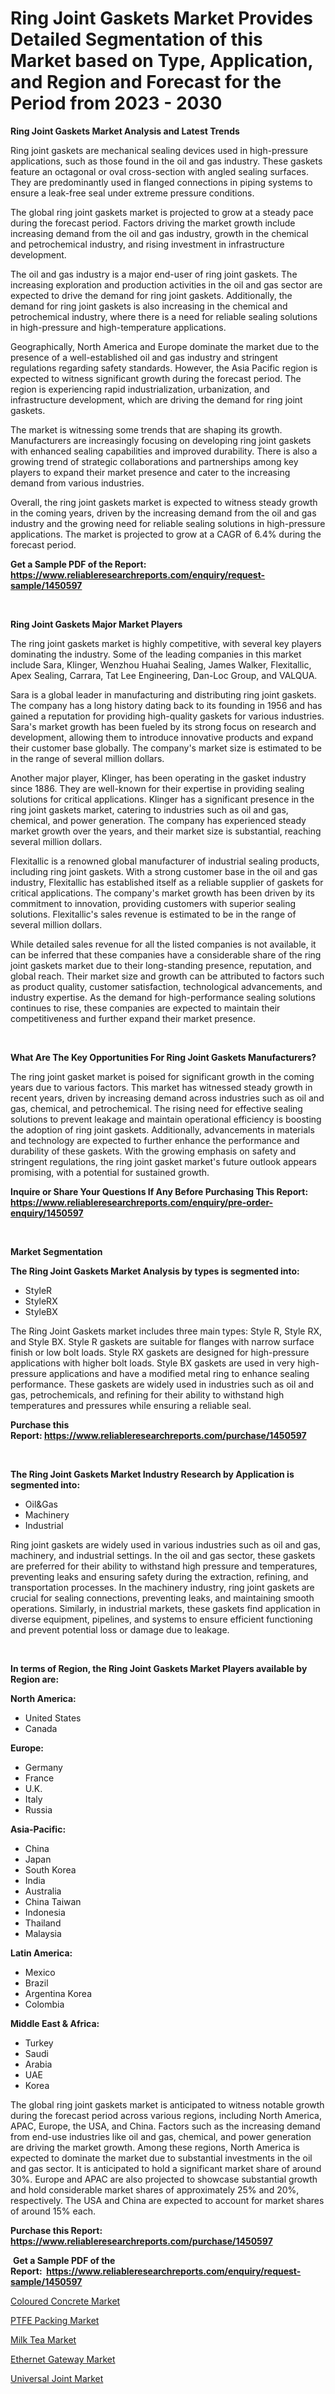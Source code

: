 <p><h1>Ring Joint Gaskets Market Provides Detailed Segmentation of this Market based on Type, Application, and Region and Forecast for the Period from 2023 - 2030</h1></p><p><strong>Ring Joint Gaskets Market Analysis and Latest Trends</strong></p>
<p><p>Ring joint gaskets are mechanical sealing devices used in high-pressure applications, such as those found in the oil and gas industry. These gaskets feature an octagonal or oval cross-section with angled sealing surfaces. They are predominantly used in flanged connections in piping systems to ensure a leak-free seal under extreme pressure conditions.</p><p>The global ring joint gaskets market is projected to grow at a steady pace during the forecast period. Factors driving the market growth include increasing demand from the oil and gas industry, growth in the chemical and petrochemical industry, and rising investment in infrastructure development.</p><p>The oil and gas industry is a major end-user of ring joint gaskets. The increasing exploration and production activities in the oil and gas sector are expected to drive the demand for ring joint gaskets. Additionally, the demand for ring joint gaskets is also increasing in the chemical and petrochemical industry, where there is a need for reliable sealing solutions in high-pressure and high-temperature applications.</p><p>Geographically, North America and Europe dominate the market due to the presence of a well-established oil and gas industry and stringent regulations regarding safety standards. However, the Asia Pacific region is expected to witness significant growth during the forecast period. The region is experiencing rapid industrialization, urbanization, and infrastructure development, which are driving the demand for ring joint gaskets.</p><p>The market is witnessing some trends that are shaping its growth. Manufacturers are increasingly focusing on developing ring joint gaskets with enhanced sealing capabilities and improved durability. There is also a growing trend of strategic collaborations and partnerships among key players to expand their market presence and cater to the increasing demand from various industries.</p><p>Overall, the ring joint gaskets market is expected to witness steady growth in the coming years, driven by the increasing demand from the oil and gas industry and the growing need for reliable sealing solutions in high-pressure applications. The market is projected to grow at a CAGR of 6.4% during the forecast period.</p></p>
<p><strong>Get a Sample PDF of the Report:&nbsp; <a href="https://www.reliableresearchreports.com/enquiry/request-sample/1450597">https://www.reliableresearchreports.com/enquiry/request-sample/1450597</a></strong></p>
<p>&nbsp;</p>
<p><strong>Ring Joint Gaskets Major Market Players</strong></p>
<p><p>The ring joint gaskets market is highly competitive, with several key players dominating the industry. Some of the leading companies in this market include Sara, Klinger, Wenzhou Huahai Sealing, James Walker, Flexitallic, Apex Sealing, Carrara, Tat Lee Engineering, Dan-Loc Group, and VALQUA.</p><p>Sara is a global leader in manufacturing and distributing ring joint gaskets. The company has a long history dating back to its founding in 1956 and has gained a reputation for providing high-quality gaskets for various industries. Sara's market growth has been fueled by its strong focus on research and development, allowing them to introduce innovative products and expand their customer base globally. The company's market size is estimated to be in the range of several million dollars.</p><p>Another major player, Klinger, has been operating in the gasket industry since 1886. They are well-known for their expertise in providing sealing solutions for critical applications. Klinger has a significant presence in the ring joint gaskets market, catering to industries such as oil and gas, chemical, and power generation. The company has experienced steady market growth over the years, and their market size is substantial, reaching several million dollars.</p><p>Flexitallic is a renowned global manufacturer of industrial sealing products, including ring joint gaskets. With a strong customer base in the oil and gas industry, Flexitallic has established itself as a reliable supplier of gaskets for critical applications. The company's market growth has been driven by its commitment to innovation, providing customers with superior sealing solutions. Flexitallic's sales revenue is estimated to be in the range of several million dollars.</p><p>While detailed sales revenue for all the listed companies is not available, it can be inferred that these companies have a considerable share of the ring joint gaskets market due to their long-standing presence, reputation, and global reach. Their market size and growth can be attributed to factors such as product quality, customer satisfaction, technological advancements, and industry expertise. As the demand for high-performance sealing solutions continues to rise, these companies are expected to maintain their competitiveness and further expand their market presence.</p></p>
<p>&nbsp;</p>
<p><strong>What Are The Key Opportunities For Ring Joint Gaskets Manufacturers?</strong></p>
<p><p>The ring joint gasket market is poised for significant growth in the coming years due to various factors. This market has witnessed steady growth in recent years, driven by increasing demand across industries such as oil and gas, chemical, and petrochemical. The rising need for effective sealing solutions to prevent leakage and maintain operational efficiency is boosting the adoption of ring joint gaskets. Additionally, advancements in materials and technology are expected to further enhance the performance and durability of these gaskets. With the growing emphasis on safety and stringent regulations, the ring joint gasket market's future outlook appears promising, with a potential for sustained growth.</p></p>
<p><strong>Inquire or Share Your Questions If Any Before Purchasing This Report: <a href="https://www.reliableresearchreports.com/enquiry/pre-order-enquiry/1450597">https://www.reliableresearchreports.com/enquiry/pre-order-enquiry/1450597</a></strong></p>
<p>&nbsp;</p>
<p><strong>Market Segmentation</strong></p>
<p><strong>The Ring Joint Gaskets Market Analysis by types is segmented into:</strong></p>
<p><ul><li>StyleR</li><li>StyleRX</li><li>StyleBX</li></ul></p>
<p><p>The Ring Joint Gaskets market includes three main types: Style R, Style RX, and Style BX. Style R gaskets are suitable for flanges with narrow surface finish or low bolt loads. Style RX gaskets are designed for high-pressure applications with higher bolt loads. Style BX gaskets are used in very high-pressure applications and have a modified metal ring to enhance sealing performance. These gaskets are widely used in industries such as oil and gas, petrochemicals, and refining for their ability to withstand high temperatures and pressures while ensuring a reliable seal.</p></p>
<p><strong>Purchase this Report:&nbsp;<a href="https://www.reliableresearchreports.com/purchase/1450597">https://www.reliableresearchreports.com/purchase/1450597</a></strong></p>
<p>&nbsp;</p>
<p><strong>The Ring Joint Gaskets Market Industry Research by Application is segmented into:</strong></p>
<p><ul><li>Oil&Gas</li><li>Machinery</li><li>Industrial</li></ul></p>
<p><p>Ring joint gaskets are widely used in various industries such as oil and gas, machinery, and industrial settings. In the oil and gas sector, these gaskets are preferred for their ability to withstand high pressure and temperatures, preventing leaks and ensuring safety during the extraction, refining, and transportation processes. In the machinery industry, ring joint gaskets are crucial for sealing connections, preventing leaks, and maintaining smooth operations. Similarly, in industrial markets, these gaskets find application in diverse equipment, pipelines, and systems to ensure efficient functioning and prevent potential loss or damage due to leakage.</p></p>
<p>&nbsp;</p>
<p><strong>In terms of Region, the Ring Joint Gaskets Market Players available by Region are:</strong></p>
<p>
    <p> <strong> North America: </strong>
        <ul>
            <li>United States</li>
            <li>Canada</li>
        </ul>
        </p> 
    <p> <strong> Europe: </strong>
        <ul>
            <li>Germany</li>
            <li>France</li>
            <li>U.K.</li>
            <li>Italy</li>
            <li>Russia</li>
        </ul>
        </p> 
    <p> <strong> Asia-Pacific: </strong>
        <ul>
            <li>China</li>
            <li>Japan</li>
            <li>South Korea</li>
            <li>India</li>
            <li>Australia</li>
            <li>China Taiwan</li>
            <li>Indonesia</li>
            <li>Thailand</li>
            <li>Malaysia</li>
        </ul>
        </p> 
    <p> <strong> Latin America: </strong>
        <ul>
            <li>Mexico</li>
            <li>Brazil</li>
            <li>Argentina Korea</li>
            <li>Colombia</li>
        </ul>
        </p> 
    <p> <strong> Middle East & Africa: </strong>
        <ul>
            <li>Turkey</li>
            <li>Saudi</li>
            <li>Arabia</li>
            <li>UAE</li>
            <li>Korea</li>
        </ul>
    </p>
    </p>
<p><p>The global ring joint gaskets market is anticipated to witness notable growth during the forecast period across various regions, including North America, APAC, Europe, the USA, and China. Factors such as the increasing demand from end-use industries like oil and gas, chemical, and power generation are driving the market growth. Among these regions, North America is expected to dominate the market due to substantial investments in the oil and gas sector. It is anticipated to hold a significant market share of around 30%. Europe and APAC are also projected to showcase substantial growth and hold considerable market shares of approximately 25% and 20%, respectively. The USA and China are expected to account for market shares of around 15% each.</p></p>
<p><strong>Purchase this Report: <a href="https://www.reliableresearchreports.com/purchase/1450597">https://www.reliableresearchreports.com/purchase/1450597</a></strong></p>
<p>&nbsp;<strong>Get a Sample PDF of the Report:&nbsp;&nbsp;<a href="https://www.reliableresearchreports.com/enquiry/request-sample/1450597">https://www.reliableresearchreports.com/enquiry/request-sample/1450597</a></strong></p>
<p><strong></strong></p>
<p><p><a href="https://github.com/dzharov81/Market-Research-Report-List-1/blob/main/coloured-concrete-market.md">Coloured Concrete Market</a></p><p><a href="https://github.com/ambrozg/Market-Research-Report-List-1/blob/main/ptfe-packing-market.md">PTFE Packing Market</a></p><p><a href="https://medium.com/@wound.key.cure/analyzing-milk-tea-market-global-industry-perspective-and-forecast-2023-to-2030-439abafcaae0">Milk Tea Market</a></p><p><a href="https://medium.com/@daveblock1987/ethernet-gateway-market-insights-into-market-cagr-market-trends-and-growth-strategies-30df3b358386">Ethernet Gateway Market</a></p><p><a href="https://medium.com/@jewelmohr/universal-joint-market-research-report-its-history-and-forecast-2023-to-2030-80106735a761">Universal Joint Market</a></p></p>